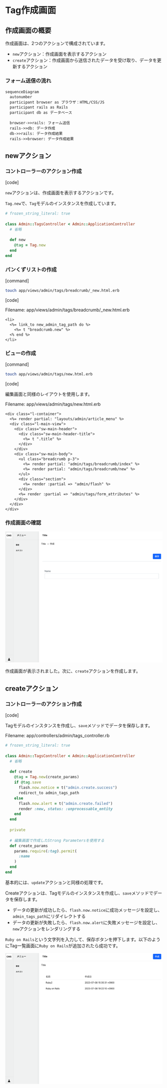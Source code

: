 # Tag作成画面

## 作成画面の概要

作成画面は、2つのアクションで構成されています。

- `new`アクション：作成画面を表示するアクション
- `create`アクション：作成画面から送信されたデータを受け取り、データを更新するアクション

### フォーム送信の流れ

```mermaid
sequenceDiagram
  autonumber
  participant browser as ブラウザ：HTML/CSS/JS
  participant rails as Rails
  participant db as データベース

  browser->>rails: フォーム送信
  rails->>db: データ作成
  db->>rails: データ作成結果
  rails->>browser: データ作成結果
```

## newアクション

### コントローラーのアクション作成

[code]

`new`アクションは、作成画面を表示するアクションです。

`Tag.new`で、`Tag`モデルのインスタンスを作成しています。

```ruby
# frozen_string_literal: true

class Admin::TagsController < Admin::ApplicationController
  # 省略

  def new
    @tag = Tag.new
  end
end
```

### パンくずリストの作成

[command]

```bash
touch app/views/admin/tags/breadcrumb/_new.html.erb
```

[code]

Filename: app/views/admin/tags/breadcrumb/_new.html.erb

```erb
<li>
  <%= link_to new_admin_tag_path do %>
    <%= t "breadcrumb.new" %>
  <% end %>
</li>
```

### ビューの作成

[command]

```bash
touch app/views/admin/tags/new.html.erb
```

[code]

編集画面と同様のレイアウトを使用します。

Filename: app/views/admin/tags/new.html.erb

```erb
<div class="l-container">
  <%= render partial: "layouts/admin/article_menu" %>
  <div class="l-main-view">
    <div class="sw-main-header">
      <div class="sw-main-header-title">
        <%= t ".title" %>
      </div>
    </div>
    <div class="sw-main-body">
      <ul class="breadcrumb p-3">
        <%= render partial: "admin/tags/breadcrumb/index" %>
        <%= render partial: "admin/tags/breadcrumb/new" %>
      </ul>
      <div class="section">
        <%= render :partial => "admin/flash" %>
      </div>
      <%= render :partial => "admin/tags/form_attributes" %>
    </div>
  </div>
</div>
```

### 作成画面の確認

![タグ作成画面](./images/cms-tag-6.png)

作成画面が表示されました。次に、`create`アクションを作成します。

## createアクション

### コントローラーのアクション作成

[code]

Tagモデルのインスタンスを作成し、`save`メソッドでデータを保存します。

Filename: app/controllers/admin/tags_controller.rb

```ruby
# frozen_string_literal: true

class Admin::TagsController < Admin::ApplicationController
  # 省略

  def create
    @tag = Tag.new(create_params)
    if @tag.save
      flash.now.notice = t("admin.create.success")
      redirect_to admin_tags_path
    else
      flash.now.alert = t("admin.create.failed")
      render :new, status: :unprocessable_entity
    end
  end

  private

  # 編集画面で作成したStrong Parametersを使用する
  def create_params
    params.require(:tag).permit(
      :name
    )
  end
end
```

基本的には、`update`アクションと同様の処理です。

Createアクションは、Tagモデルのインスタンスを作成し、`save`メソッドでデータを保存します。

- データの更新が成功したら、`flash.now.notice`に成功メッセージを設定し、`admin_tags_path`にリダイレクトする
- データの更新が失敗したら、`flash.now.alert`に失敗メッセージを設定し、`new`アクションをレンダリングする

`Ruby on Rails`という文字列を入力して、保存ボタンを押下します。以下のようにTag一覧画面に`Ruby on Rails`が追加されたら成功です。

![タグ作成](./images/cms-tag-7.png)
